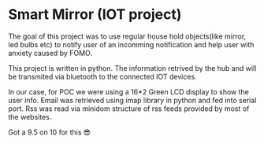 # Smart Mirror (IOT project)

The goal of this project was to use regular house hold objects(like mirror, led bulbs etc) to notify user of an incomming notification and help user with anxiety caused by FOMO.

This project is written in python. 
The information retrived by the hub and will be transmited via bluetooth to the connected IOT devices.

In our case, for POC we were using a 16*2 Green LCD display to show the user info.
Email was retrieved using imap library in python and fed into serial port.
Rss was read via minidom structure of rss feeds provided by most of the websites.

Got a 9.5 on 10 for this 😎
